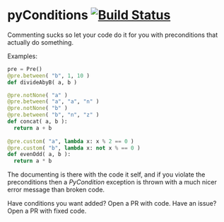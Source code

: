 pyConditions [![Build Status](https://travis-ci.org/streed/pyConditions.png?branch=master)](https://travis-ci.org/streed/pyConditions)
============

Commenting sucks so let your code do it for you with preconditions that actually do something.

Examples:

```python
pre = Pre()
@pre.between( "b", 1, 10 )
def divideAbyB( a, b )

@pre.notNone( "a" )
@pre.between( "a", "a", "n" )
@pre.notNone( "b" )
@pre.between( "b", "n", "z" )
def concat( a, b ):
  return a + b
  
@pre.custom( "a", lambda x: x % 2 == 0 )
@pre.custom( "b", lambda x: not x % == 0 )
def evenOdd( a, b ):
  return a * b
```

The documenting is there with the code it self, and if you violate the preconditions then a
_PyCondition_ exception is thrown with a much nicer error message than broken code.


Have conditions you want added? Open a PR with code.
Have an issue? Open a PR with fixed code.
